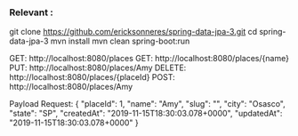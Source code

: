 ### Relevant :
git clone https://github.com/ericksonneres/spring-data-jpa-3.git
cd spring-data-jpa-3
mvn install
mvn clean spring-boot:run

GET: http://localhost:8080/places
GET: http://localhost:8080/places/{name}
PUT: http://localhost:8080/places/Amy
DELETE: http://localhost:8080/places/{placeId}
POST: http://localhost:8080/places/Amy

Payload Request:
{
    "placeId": 1,
    "name": "Amy",
    "slug": "",
    "city": "Osasco",
    "state": "SP",
    "createdAt": "2019-11-15T18:30:03.078+0000",
    "updatedAt": "2019-11-15T18:30:03.078+0000"
}